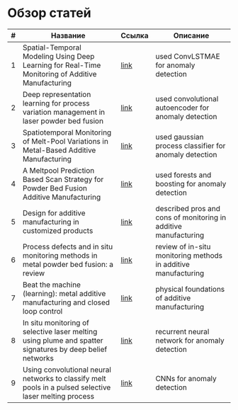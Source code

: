 # Обзор статей
| # | Название | Ссылка | Описание |
| - | -------- | ------ | ----- |
| 1 | Spatial-Temporal Modeling Using Deep Learning for Real-Time Monitoring of Additive Manufacturing | [link](https://doi.org/10.1115/detc2022-91021) | used ConvLSTMAE for anomaly detection |
| 2 | Deep representation learning for process variation management in laser powder bed fusion | [link](https://doi.org/10.1016/j.addma.2021.101961) | used convolutional autoencoder for anomaly detection |
| 3 | Spatiotemporal Monitoring of Melt-Pool Variations in Metal-Based Additive Manufacturing | [link](https://doi.org/10.1109/LRA.2022.3187540) | used gaussian process classifier for anomaly detection |
| 4 | A Meltpool Prediction Based Scan Strategy for Powder Bed Fusion Additive Manufacturing | [link](https://doi.org/10.1016/j.addma.2020.101383) | used forests and boosting for anomaly detection |
| 5 | Design for additive manufacturing in customized products | [link](https://doi.org/10.1007/s12541-015-0305-9) | described pros and cons of monitoring in additive manufacturing |
| 6 | Process defects and in situ monitoring methods in metal powder bed fusion: a review | [link](https://www.researchgate.net/publication/313117412_Process_defects_and_In-situ_monitoring_methods_in_metal_powder_bed_fusion_a_review) | review of in-situ monitoring methods in additive manufacturing |
| 7 | Beat the machine (learning): metal additive manufacturing and closed loop control | [link](https://doi.org/10.1088/1361-6552/ab9957) | physical foundations of additive manufacturing |
| 8 | In situ monitoring of selective laser melting using plume and spatter signatures by deep belief networks | [link](https://www.researchgate.net/publication/326597469_In_situ_monitoring_of_selective_laser_melting_using_plume_and_spatter_signatures_by_deep_belief_networks) | recurrent neural network for anomaly detection |
| 9 | Using convolutional neural networks to classify melt pools in a pulsed selective laser melting process | [link](https://www.researchgate.net/publication/357601984_Using_convolutional_neural_networks_to_classify_melt_pools_in_a_pulsed_selective_laser_melting_process) | CNNs for anomaly detection |




